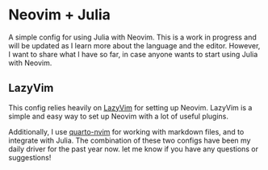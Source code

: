 # Neovim + Julia

A simple config for using Julia with Neovim.
This is a work in progress and will be updated as I learn more about the language and the editor.
However, I want to share what I have so far, in case anyone wants to start using Julia with Neovim.

## LazyVim

This config relies heavily on [LazyVim](https://www.lazyvim.org/) for setting up Neovim.
LazyVim is a simple and easy way to set up Neovim with a lot of useful plugins.

Additionally, I use [quarto-nvim](https://github.com/quarto-dev/quarto-nvim) for working with markdown files, and to integrate with Julia.
The combination of these two configs have been my daily driver for the past year now.
let me know if you have any questions or suggestions!
